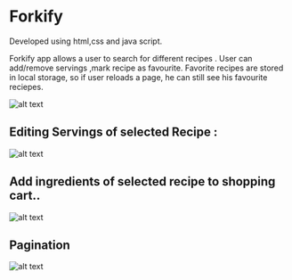 # Forkify
Developed using html,css and java script.

Forkify app allows a user to search for different recipes . User can add/remove servings ,mark recipe as favourite. Favorite recipes are stored in local storage,
so if user reloads a page, he can still see his favourite reciepes.

![alt text](https://i.imgur.com/MvXfmhZ.png)


## Editing Servings of selected Recipe :  


![alt text](https://i.imgur.com/w2uw23d.png?1)


## Add ingredients of selected recipe to shopping cart..


![alt text](https://i.imgur.com/MvXfmhZ.png)


## Pagination


![alt text](https://i.imgur.com/LdTixp4.png?1)
